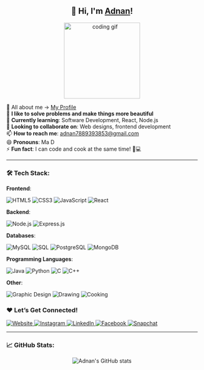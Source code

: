 <h2 align="center">👋 Hi, I'm&nbsp;<a href="https://adnan11.netlify.app/">Adnan</a>!</h2>

<p align="center">
  <img src="https://media.giphy.com/media/26AHONQ79FdWZhAI0/giphy.gif" alt="coding gif" width="200"/>
</p>

🤫 All about me -> [My Profile](https://adnan11.netlify.app/)  
👀 **I like to solve problems and make things more beautiful**  
🌱 **Currently learning**: Software Development, React, Node.js  
💞️ **Looking to collaborate on**: Web designs, frontend development  
📫 **How to reach me**: adnan7889393853@gmail.com  
😄 **Pronouns**: Ma D  
⚡ **Fun fact**: I can code and cook at the same time! 🍳💻

---

### 🛠️ **Tech Stack**:

**Frontend**:
<p align="left">
  <img src="https://img.shields.io/badge/HTML5-E34F26?style=for-the-badge&logo=html5&logoColor=white" alt="HTML5"/>
  <img src="https://img.shields.io/badge/CSS3-1572B6?style=for-the-badge&logo=css3&logoColor=white" alt="CSS3"/>
  <img src="https://img.shields.io/badge/JavaScript-F7DF1E?style=for-the-badge&logo=javascript&logoColor=black" alt="JavaScript"/>
  <img src="https://img.shields.io/badge/React-61DAFB?style=for-the-badge&logo=react&logoColor=black" alt="React"/>
</p>


**Backend**:
<p align="left">
  <img src="https://img.shields.io/badge/Node.js-339933?style=for-the-badge&logo=node.js&logoColor=white" alt="Node.js"/>
  <img src="https://img.shields.io/badge/Express.js-000000?style=for-the-badge&logo=express&logoColor=white" alt="Express.js"/>
</p>

**Databases**:
<p align="left">
  <img src="https://img.shields.io/badge/MySQL-4479A1?style=for-the-badge&logo=mysql&logoColor=white" alt="MySQL"/>
  <img src="https://img.shields.io/badge/SQL-003B57?style=for-the-badge" alt="SQL"/>
  <img src="https://img.shields.io/badge/PostgreSQL-4169E1?style=for-the-badge&logo=postgresql&logoColor=white" alt="PostgreSQL"/>
  <img src="https://img.shields.io/badge/MongoDB-47A248?style=for-the-badge&logo=mongodb&logoColor=white" alt="MongoDB"/>
</p>


**Programming Languages**:
<p align="left">
  <img src="https://img.shields.io/badge/Java-007396?style=for-the-badge&logo=java&logoColor=white" alt="Java"/>
  <img src="https://img.shields.io/badge/Python-3776AB?style=for-the-badge&logo=python&logoColor=white" alt="Python"/>
  <img src="https://img.shields.io/badge/C-00599C?style=for-the-badge&logo=c&logoColor=white" alt="C"/>
  <img src="https://img.shields.io/badge/C++-00599C?style=for-the-badge&logo=cplusplus&logoColor=white" alt="C++"/>
</p>

**Other**:
<p align="left">
  <img src="https://img.shields.io/badge/Graphic%20Design-FF69B4?style=for-the-badge&logo=adobe-photoshop&logoColor=white" alt="Graphic Design"/>
  <img src="https://img.shields.io/badge/Drawing-FFA500?style=for-the-badge" alt="Drawing"/>
  <img src="https://img.shields.io/badge/Cooking-FF6347?style=for-the-badge" alt="Cooking"/>
</p>


### ❤️ **Let’s Get Connected!**

<p align="left">
  <a href="https://adnan11.netlify.app/" target="_blank">
    <img src="https://img.shields.io/badge/ADNAN-4B8BBE?style=for-the-badge&logo=netlify&logoColor=white" alt="Website"/>
  </a>
  <a href="https://www.instagram.com/aa_d__at" target="_blank">
    <img src="https://img.shields.io/badge/Instagram-E4405F?style=for-the-badge&logo=instagram&logoColor=white" alt="Instagram"/>
  </a>
  <a href="https://www.linkedin.com/in/ma-d" target="_blank">
    <img src="https://img.shields.io/badge/LinkedIn-0A66C2?style=for-the-badge&logo=linkedin&logoColor=white" alt="LinkedIn"/>
  </a>
  <a href="https://www.facebook.com/13madaadat1" target="_blank">
    <img src="https://img.shields.io/badge/Facebook-1877F2?style=for-the-badge&logo=facebook&logoColor=white" alt="Facebook"/>
  </a>
  <a href="https://www.snapchat.com/add/aadat0113" target="_blank">
    <img src="https://img.shields.io/badge/Snapchat-FDD835?style=for-the-badge&logo=snapchat&logoColor=black" alt="Snapchat"/>
  </a>
</p>



---

### 📈 **GitHub Stats**:
<p align="center">
  <img src="https://github-readme-stats.vercel.app/api?username=adnan11&show_icons=true&theme=radical" alt="Adnan's GitHub stats"/>
</p>


<!---
Ma-D0113/Ma-D0113 is a ✨ special ✨ repository because its `README.md` (this file) appears on your GitHub profile.
You can click the Preview link to take a look at your changes.
--->
